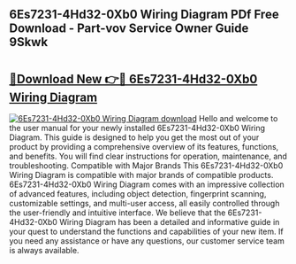 ## 6Es7231-4Hd32-0Xb0 Wiring Diagram PDf Free Download - Part-vov Service Owner Guide 9Skwk

# <h2><a href="http://dflkkrd.blite.top/?on=6Es7231-4Hd32-0Xb0+Wiring+Diagram">🔗Download New 👉🔴 6Es7231-4Hd32-0Xb0 Wiring Diagram</a></h2>

[![6Es7231-4Hd32-0Xb0 Wiring Diagram download](https://i.imgur.com/lujVjoI.png)](http://dflkkrd.blite.top/?on=6Es7231-4Hd32-0Xb0+Wiring+Diagram)
Hello and welcome to the user manual for your newly installed 6Es7231-4Hd32-0Xb0 Wiring Diagram. This guide is designed to help you get the most out of your product by providing a comprehensive overview of its features, functions, and benefits. You will find clear instructions for operation, maintenance, and troubleshooting. Compatible with Major Brands This 6Es7231-4Hd32-0Xb0 Wiring Diagram is compatible with major brands of compatible products. 6Es7231-4Hd32-0Xb0 Wiring Diagram comes with an impressive collection of advanced features, including object detection, fingerprint scanning, customizable settings, and multi-user access, all easily controlled through the user-friendly and intuitive interface. We believe that the 6Es7231-4Hd32-0Xb0 Wiring Diagram has been a detailed and informative guide in your quest to understand the functions and capabilities of your new item. If you need any assistance or have any questions, our customer service team is always available.

